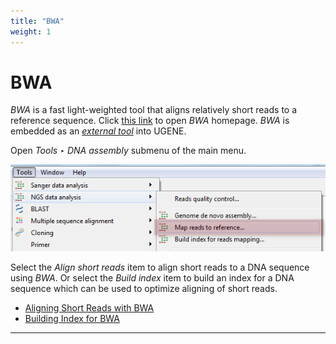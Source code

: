 ```yaml
---
title: "BWA"
weight: 1
---
```



# BWA

_BWA_ is a fast light-weighted tool that aligns relatively short reads to a reference sequence. Click [this link](http://bio-bwa.sourceforge.net/) to open _BWA_ homepage. _BWA_ is embedded as an [_external tool_](external-tools-plugin.md) into UGENE.

Open _Tools ‣ DNA assembly_ submenu of the main menu.


![](/images/65930867/65930868.png)

Select the _Align short reads_ item to align short reads to a DNA sequence using _BWA_. Or select the _Build index_ item to build an index for a DNA sequence which can be used to optimize aligning of short reads.

*   [Aligning Short Reads with BWA](aligning-short-reads-with-bwa.md)
*   [Building Index for BWA](building-index-for-bwa.md)



----------------------------------------------------------------------------------------------------------------------------------------------------------
